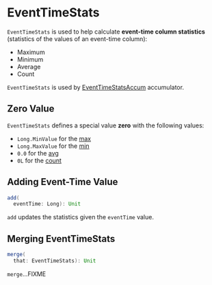 # EventTimeStats

`EventTimeStats` is used to help calculate **event-time column statistics** (statistics of the values of an event-time column):

* <span id="max"> Maximum
* <span id="min"> Minimum
* <span id="avg"> Average
* <span id="count"> Count

`EventTimeStats` is used by [EventTimeStatsAccum](EventTimeStatsAccum.md) accumulator.

## <span id="zero"> Zero Value

`EventTimeStats` defines a special value **zero** with the following values:

* `Long.MinValue` for the [max](#max)
* `Long.MaxValue` for the [min](#min)
* `0.0` for the [avg](#avg)
* `0L` for the [count](#count)

## <span id="add"> Adding Event-Time Value

```scala
add(
  eventTime: Long): Unit
```

`add` updates the statistics given the `eventTime` value.

## <span id="merge"> Merging EventTimeStats

```scala
merge(
  that: EventTimeStats): Unit
```

`merge`...FIXME
